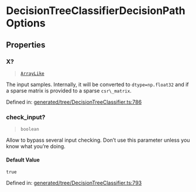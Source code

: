 # DecisionTreeClassifierDecisionPathOptions

## Properties

### X?

> [`ArrayLike`](../types/ArrayLike.md)

The input samples. Internally, it will be converted to `dtype=np.float32` and if a sparse matrix is provided to a sparse `csr\_matrix`.

Defined in:  [generated/tree/DecisionTreeClassifier.ts:786](https://github.com/transitive-bullshit/scikit-learn-ts/blob/122b3c0/packages/sklearn/src/generated/tree/DecisionTreeClassifier.ts#L786)

### check\_input?

> `boolean`

Allow to bypass several input checking. Don’t use this parameter unless you know what you’re doing.

#### Default Value

`true`

Defined in:  [generated/tree/DecisionTreeClassifier.ts:793](https://github.com/transitive-bullshit/scikit-learn-ts/blob/122b3c0/packages/sklearn/src/generated/tree/DecisionTreeClassifier.ts#L793)
